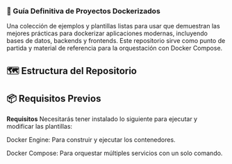 ### 🐳 Guía Definitiva de Proyectos Dockerizados

Una colección de ejemplos y plantillas listas para usar que demuestran las mejores prácticas para dockerizar aplicaciones modernas, incluyendo bases de datos, backends y frontends. Este repositorio sirve como punto de partida y material de referencia para la orquestación con Docker Compose.

## 🗺️ Estructura del Repositorio

## 📦 Requisitos Previos

**Requisitos**
Necesitarás tener instalado lo siguiente para ejecutar y modificar las plantillas:

Docker Engine: Para construir y ejecutar los contenedores.

Docker Compose: Para orquestar múltiples servicios con un solo comando.


